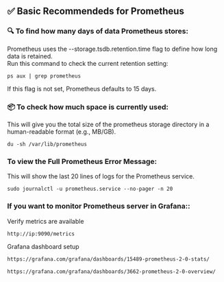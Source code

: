 ## ✅ Basic Recommendeds for Prometheus

### 🔍 To find how many days of data Prometheus stores: 
Prometheus uses the --storage.tsdb.retention.time flag to define how long data is retained.  
Run this command to check the current retention setting:
```
ps aux | grep prometheus
```
If this flag is not set, Prometheus defaults to 15 days.

### 📦 To check how much space is currently used:
This will give you the total size of the prometheus storage directory in a human-readable format (e.g., MB/GB).
```
du -sh /var/lib/prometheus
```

### To view the Full Prometheus Error Message:
This will show the last 20 lines of logs for the Prometheus service.
```
sudo journalctl -u prometheus.service --no-pager -n 20
```

### If you want to monitor Prometheus server in Grafana::
Verify metrics are available
```sh
http://ip:9090/metrics
```

Grafana dashboard setup
```sh
https://grafana.com/grafana/dashboards/15489-prometheus-2-0-stats/
```
```sh
https://grafana.com/grafana/dashboards/3662-prometheus-2-0-overview/
```
